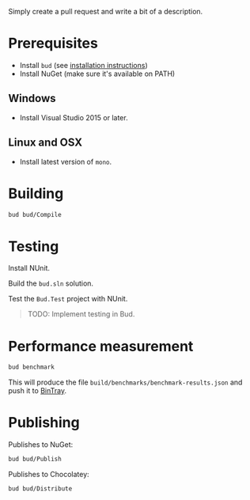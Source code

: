 Simply create a pull request and write a bit of a description. 


# Prerequisites

- Install `bud` (see [installation instructions](./README.md#installation))
- Install NuGet (make sure it's available on PATH)


## Windows

- Install Visual Studio 2015 or later.


## Linux and OSX

- Install latest version of `mono`.

# Building

```bash
bud bud/Compile
```

# Testing

Install NUnit.

Build the `bud.sln` solution.

Test the `Bud.Test` project with NUnit.

> TODO: Implement testing in Bud.


# Performance measurement

```bash
bud benchmark
```

This will produce the file `build/benchmarks/benchmark-results.json` and push it to [BinTray](https://bintray.com/matej/bud/bud-benchmarks/view#files).


# Publishing

Publishes to NuGet:

```bash
bud bud/Publish
```

Publishes to Chocolatey:

```bash
bud bud/Distribute
```